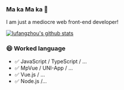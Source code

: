 ### Ma ka Ma ka 👋
I am just a mediocre  web front-end developer!

<!--
**zhoufanglu/zhoufanglu** is a ✨ _special_ ✨ repository because its `README.md` (this file) appears on your GitHub profile.

Here are some ideas to get you started:

- 🔭 I’m currently working on ...
- 🌱 I’m currently learning ...
- 👯 I’m looking to collaborate on ...
- 🤔 I’m looking for help with ...
- 💬 Ask me about ...
- 📫 How to reach me: ...
- 😄 Pronouns: ...
- ⚡ Fun fact: ...
-->

[![lufangzhou's github stats](https://github-readme-stats.vercel.app/api?username=zhoufanglu)](https://github.com/anuraghazra/github-readme-stats)


### 😄 Worked language

- ✅ JavaScript / TypeScript / ...
- ✅ MpVue / UNI-App / ...
- ✅ Vue.js / ...
- ✅ Node.js /...
